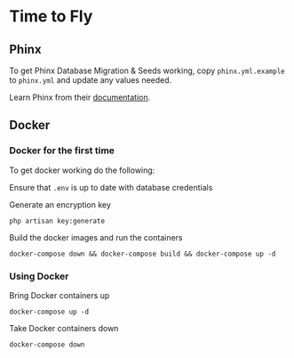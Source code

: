 # Time to Fly

## Phinx
To get Phinx Database Migration & Seeds working, copy `phinx.yml.example` to `phinx.yml` and update any values needed.

Learn Phinx from their [documentation](http://docs.phinx.org/en/latest/intro.html).

## Docker
### Docker for the first time
To get docker working do the following:

Ensure that `.env` is up to date with database credentials

Generate an encryption key
```
php artisan key:generate
```

Build the docker images and run the containers
```
docker-compose down && docker-compose build && docker-compose up -d
```

### Using Docker
Bring Docker containers up
```
docker-compose up -d
```

Take Docker containers down
```
docker-compose down
```
